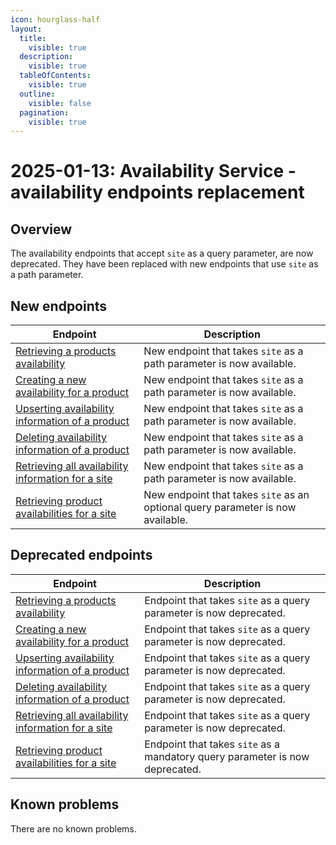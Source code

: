 ```yaml
---
icon: hourglass-half
layout:
  title:
    visible: true
  description:
    visible: true
  tableOfContents:
    visible: true
  outline:
    visible: false
  pagination:
    visible: true
---
```


# 2025-01-13: Availability Service - availability endpoints replacement

## Overview

The availability endpoints that accept `site` as a query parameter, are now deprecated. They have been replaced with new endpoints that use `site` as a path parameter.

## New endpoints

| Endpoint                                                                                                                           | Description                                                                   |
| ---------------------------------------------------------------------------------------------------------------------------------- | ----------------------------------------------------------------------------- |
| [Retrieving a products availability](https://developer.emporix.io/api-references/api-guides/orders/availability/api-reference/availabilities#post-availability-tenant-availability-search)                           | New endpoint that takes `site` as a path parameter is now available.           |
| [Creating a new availability for a product](https://developer.emporix.io/api-references/api-guides/orders/availability/api-reference/availabilities#post-availability-tenant-availability-productid-site)                        | New endpoint that takes `site` as a path parameter is now available.           |
| [Upserting availability information of a product](https://developer.emporix.io/api-references/api-guides/orders/availability/api-reference/availabilities#put-availability-tenant-availability-productid-site)                | New endpoint that takes `site` as a path parameter is now available.           |
| [Deleting availability information of a product](https://developer.emporix.io/api-references/api-guides/orders/availability/api-reference/availabilities#delete-availability-tenant-availability-productid-site)              | New endpoint that takes `site` as a path parameter is now available.          |
| [Retrieving all availability information for a site](https://developer.emporix.io/api-references/api-guides/orders/availability/api-reference/availabilities#get-availability-tenant-availability-site-site) | New endpoint that takes `site` as a path parameter is now available.           |
| [Retrieving product availabilities for a site](https://developer.emporix.io/api-references/api-guides/orders/availability/api-reference/availabilities#post-availability-tenant-availability-search)            | New endpoint that takes `site` as an optional query parameter is now available.|

## Deprecated endpoints

| Endpoint                                                                                                                           | Description                                                                  |
| ---------------------------------------------------------------------------------------------------------------------------------- | ---------------------------------------------------------------------------- |
| [Retrieving a products availability](https://developer.emporix.io/api-references/api-guides/orders/availability/api-reference/availabilities#post-availability-tenant-availability-search)                           | Endpoint that takes `site` as a query parameter is now deprecated.            |
| [Creating a new availability for a product](https://developer.emporix.io/api-references/api-guides/orders/availability/api-reference/availabilities#post-availability-tenant-availability-productid-site)                        | Endpoint that takes `site` as a query parameter is now deprecated.            |
| [Upserting availability information of a product](https://developer.emporix.io/api-references/api-guides/orders/availability/api-reference/availabilities#put-availability-tenant-availability-productid-site)                | Endpoint that takes `site` as a query parameter is now deprecated.            |
| [Deleting availability information of a product](https://developer.emporix.io/api-references/api-guides/orders/availability/api-reference/availabilities#delete-availability-tenant-availability-productid-site)              | Endpoint that takes `site` as a query parameter is now deprecated.           |
| [Retrieving all availability information for a site](https://developer.emporix.io/api-references/api-guides/orders/availability/api-reference/availabilities#get-availability-tenant-availability-site-site) | Endpoint that takes `site` as a query parameter is now deprecated.           |
| [Retrieving product availabilities for a site](https://developer.emporix.io/api-references/api-guides/orders/availability/api-reference/availabilities#post-availability-tenant-availability-search)            | Endpoint that takes `site` as a mandatory query parameter is now deprecated.  |


## Known problems

There are no known problems.